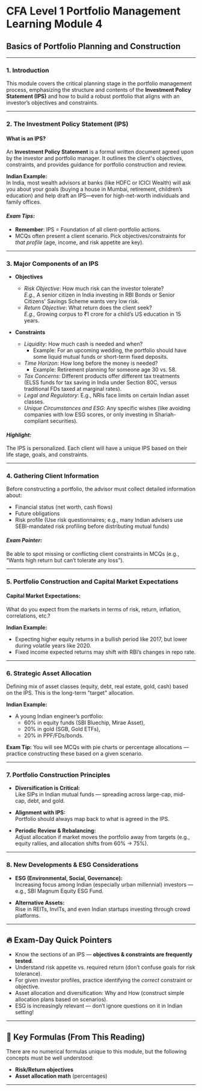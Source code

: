 # CFA Level 1 Portfolio Management Learning Module 4
## Basics of Portfolio Planning and Construction

---

### 1. Introduction

This module covers the critical planning stage in the portfolio management process, emphasizing the structure and contents of the **Investment Policy Statement (IPS)** and how to build a robust portfolio that aligns with an investor’s objectives and constraints.

---

### 2. The Investment Policy Statement (IPS)

#### What is an IPS?
An **Investment Policy Statement** is a formal written document agreed upon by the investor and portfolio manager. It outlines the client's objectives, constraints, and provides guidance for portfolio construction and review.

**Indian Example:**  
In India, most wealth advisors at banks (like HDFC or ICICI Wealth) will ask you about your goals (buying a house in Mumbai, retirement, children’s education) and help draft an IPS—even for high-net-worth individuals and family offices.

#### *Exam Tips:*
- **Remember**: IPS = Foundation of all client-portfolio actions.  
- MCQs often present a client scenario. Pick objectives/constraints for *that profile* (age, income, and risk appetite are key).

---

### 3. **Major Components of an IPS**

- **Objectives**  
  - *Risk Objective*: How much risk can the investor tolerate?  
    *E.g.,* A senior citizen in India investing in RBI Bonds or Senior Citizens' Savings Scheme wants very low risk.
  - *Return Objective*: What return does the client seek?  
    *E.g.,* Growing corpus to ₹1 crore for a child’s US education in 15 years.

- **Constraints**  
  - *Liquidity*: How much cash is needed and when?
    - Example: For an upcoming wedding, the portfolio should have some liquid mutual funds or short-term fixed deposits.
  - *Time Horizon*: How long before the money is needed?
    - Example: Retirement planning for someone age 30 vs. 58.
  - *Tax Concerns*: Different products offer different tax treatments (ELSS funds for tax saving in India under Section 80C, versus traditional FDs taxed at marginal rates).
  - *Legal and Regulatory*: E.g., NRIs face limits on certain Indian asset classes.
  - *Unique Circumstances and ESG*: Any specific wishes (like avoiding companies with low ESG scores, or only investing in Shariah-compliant securities).

#### *Highlight:*
The IPS is personalized. Each client will have a unique IPS based on their life stage, goals, and constraints.

---

### 4. Gathering Client Information

Before constructing a portfolio, the advisor must collect detailed information about:
- Financial status (net worth, cash flows)
- Future obligations
- Risk profile (Use risk questionnaires; e.g., many Indian advisers use SEBI-mandated risk profiling before distributing mutual funds)

#### *Exam Pointer:*
Be able to spot missing or conflicting client constraints in MCQs (e.g., “Wants high return but can’t tolerate any loss”).

---

### 5. Portfolio Construction and Capital Market Expectations

#### Capital Market Expectations:
What do you expect from the markets in terms of risk, return, inflation, correlations, etc.?  

**Indian Example:**  
- Expecting higher equity returns in a bullish period like 2017, but lower during volatile years like 2020.
- Fixed income expected returns may shift with RBI’s changes in repo rate.

---

### 6. **Strategic Asset Allocation**

Defining mix of asset classes (equity, debt, real estate, gold, cash) based on the IPS. This is the long-term "target" allocation.

**Indian Example:**  
- A young Indian engineer’s portfolio:  
  - 60% in equity funds (SBI Bluechip, Mirae Asset),  
  - 20% in gold (SGB, Gold ETFs),  
  - 20% in PPF/FDs/bonds.

**Exam Tip:**
You will see MCQs with pie charts or percentage allocations — practice constructing these based on a given scenario.

---

### 7. Portfolio Construction Principles

- **Diversification is Critical:**  
  Like SIPs in Indian mutual funds — spreading across large-cap, mid-cap, debt, and gold.

- **Alignment with IPS:**  
  Portfolio should always map back to what is agreed in the IPS.

- **Periodic Review & Rebalancing:**  
  Adjust allocation if market moves the portfolio away from targets (e.g., equity rallies, and allocation shifts from 60% → 75%).

---

### 8. **New Developments & ESG Considerations**

- **ESG (Environmental, Social, Governance):**  
  Increasing focus among Indian (especially urban millennial) investors — e.g., SBI Magnum Equity ESG Fund.

- **Alternative Assets:**  
  Rise in REITs, InvITs, and even Indian startups investing through crowd platforms.

---

## 🔥 Exam-Day Quick Pointers

- Know the sections of an IPS — **objectives & constraints are frequently tested**.
- Understand risk appetite vs. required return (don’t confuse goals for risk tolerance).
- For given investor profiles, practice identifying the *correct* constraint or objective.
- Asset allocation and diversification: Why and How (construct simple allocation plans based on scenarios).
- ESG is increasingly relevant — don’t ignore questions on it in Indian setting!

---

## 📒 Key Formulas (From This Reading)

There are no numerical formulas unique to this module, but the following concepts must be well understood:
- **Risk/Return objectives**
- **Asset allocation math** (percentages)

---

